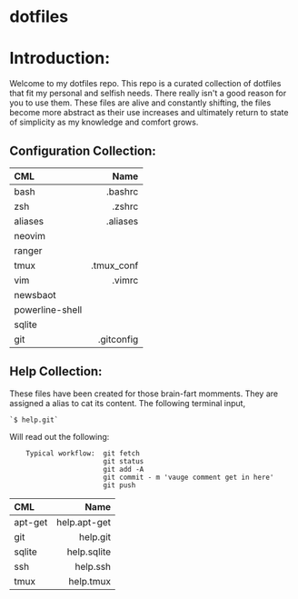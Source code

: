 # dotfiles

# Introduction:
Welcome to my dotfiles repo. This repo is a curated collection of dotfiles that fit my personal and selfish needs.
There really isn't a good reason for you to use them. These files are alive and constantly shifting, the files
become more abstract as their use increases and ultimately return to state of simplicity as my knowledge and comfort
grows.

## Configuration Collection:

|CML|Name|
|:---|---:|
|bash| .bashrc|
|zsh| .zshrc|
|aliases| .aliases|
|neovim|
|ranger|
|tmux| .tmux_conf|
|vim| .vimrc|
|newsbaot| |
|powerline-shell| |
|sqlite| |
|git| .gitconfig|


## Help Collection:
These files have been created for those brain-fart momments. They are assigned a
alias to cat its content. The following terminal input,

    `$ help.git`

Will read out the following:

```   Typical workflow:
    Typical workflow:  git fetch
                       git status
                       git add -A
                       git commit - m 'vauge comment get in here'
                       git push
```

|CML|Name|
|:---|---:|
|apt-get|help.apt-get|
|git|help.git|
|sqlite|help.sqlite|
|ssh|help.ssh|
|tmux|help.tmux|
